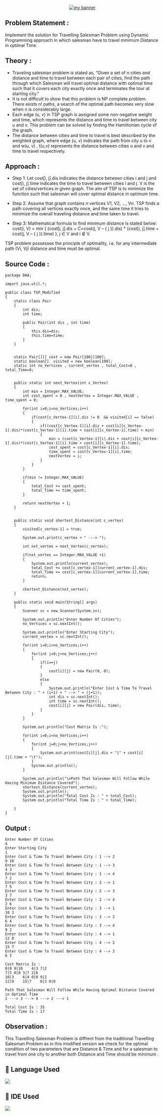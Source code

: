 <p align="center">
  <a href=""><img src="https://user-images.githubusercontent.com/103045206/194352037-cde3c1f3-4fe3-48c6-910b-685f0019f5c0.jpg" alt="my banner"></a>
</p>

## Problem Statement :
Implement the solution for Travelling Salesman Problem using Dynamic Programming approach in which salesman have to travel minimum Distance in optimal Time.

## Theory :
* Traveling salesman problem is stated as, “Given a set of n cities and distance and time to travel between each pair of cities, find the path through which Salesman will travel optimal distance with optimal time such that it covers each city exactly once and terminates the tour at starting city.”
* It is not difficult to show that this problem is NP complete problem. There exists n! paths, a search of the optimal path becomes very slow when n is considerably large.
* Each edge (u, v) in TSP graph is assigned some non-negative weight and time, which represents the distance and time to travel between city u and v. This problem can be solved by finding the Hamiltonian cycle of the graph.
* The distance between cities and time to travel is best described by the weighted graph, where edge (u, v) indicates the path from city u to v and w(u, v) , t(u,v) represents the distance between cities u and v and time to travel respectively.

## Approach : 
* Step 1:
Let cost[i, j].dis indicates the distance between cities i and j and cost[i, j].time indicates the time to travel between cities i and j. V is the set of cities/vertices in given graph. The aim of TSP is to minimize the function such that salesman will cover optimal distance in optimum time. 

* Step 2:
Assume that graph contains n vertices V1, V2, ..., Vn. TSP finds a path covering all vertices exactly once, and the same time it tries to minimize the overall traveling distance and time taken to travel.

* Step 3:
Mathematical formula to find minimum distance is stated below:
cost(i, V) = min { (cost[i, j].dis + C=cost(j, V – { j }).dis) * (cost[i, j].time + cost(j, V – { j }).time) }, j ∈ V and i ∉ V.

TSP problem possesses the principle of optimality, i.e. for any intermediate path (Vi, Vj) distance and time must be optimal.


## Source Code :
```
package DAA;

import java.util.*;

public class TSP_Modified 
{
	static class Pair
	{
		int dis;
		int time;
		
		public Pair(int dis , int time)
		{
			this.dis=dis;
			this.time=time;
		}
	}
	
	
	static Pair[][] cost = new Pair[100][100]; 
	static boolean[]  visited = new boolean[100];
	static int no_Vertices , current_vertex , total_Cost=0 , total_Time=0;
	
	
	public static int next_Vertex(int c_Vertex)
	{
		int min = Integer.MAX_VALUE;
		int cost_spent = 0 , nextVertex = Integer.MAX_VALUE , time_spent = 0;
		
		for(int i=0;i<no_Vertices;i++)
		{
			if(cost[c_Vertex-1][i].dis != 0  && visited[i] == false) 
			{
				if((cost[c_Vertex-1][i].dis + cost[i][c_Vertex-1].dis)*(cost[c_Vertex-1][i].time + cost[i][c_Vertex-1].time) < min)
				{
					min = (cost[c_Vertex-1][i].dis + cost[i][c_Vertex-1].dis)*(cost[c_Vertex-1][i].time + cost[i][c_Vertex-1].time);
					cost_spent = cost[c_Vertex-1][i].dis;
					time_spent = cost[c_Vertex-1][i].time;
					nextVertex = i;
				}
			}
		}
		
		if(min != Integer.MAX_VALUE)
		{
			total_Cost += cost_spent;
			total_Time += time_spent;
		}
		
		return nextVertex + 1;
	}
	
	
	public static void shortest_Distance(int c_vertex)
	{
		visited[c_vertex-1] = true;
		
		System.out.print(c_vertex + " ---> ");
		
		int nxt_vertex = next_Vertex(c_vertex);
		
		if(nxt_vertex == Integer.MAX_VALUE +1)
		{
			System.out.println(current_vertex);
			total_Cost += cost[c_vertex-1][current_vertex-1].dis;
			total_Time += cost[c_vertex-1][current_vertex-1].time;
			return;
		}
		
		shortest_Distance(nxt_vertex);
	}

	public static void main(String[] args) 
	{
		Scanner sc = new Scanner(System.in);
		
		System.out.println("Enter Number Of Cities");
		no_Vertices = sc.nextInt();
		
		System.out.println("Enter Starting City");
		current_vertex = sc.nextInt();
		
		for(int i=0;i<no_Vertices;i++)
		{
			for(int j=0;j<no_Vertices;j++)
			{
				if(i==j)
				{
					cost[i][j] = new Pair(0, 0);
				}
				else
				{
					System.out.println("Enter Cost & Time To Travel Between City : " + (i+1) + " --> " + (j+1));
					int dis = sc.nextInt();
					int time = sc.nextInt();
					cost[i][j] = new Pair(dis, time);
				}
			}
		}
		
		System.out.println("Cost Matrix Is :");
		
		for(int i=0;i<no_Vertices;i++)
		{
			for(int j=0;j<no_Vertices;j++)
			{
				System.out.print(cost[i][j].dis + "|" + cost[i][j].time + "\t");
			}
			System.out.println();
		}
		
		System.out.println("\nPath That Salesman Will Follow While Having Minimum Distance Covered");
		shortest_Distance(current_vertex);
		System.out.println();
		System.out.println("Total Cost Is : " + total_Cost);
		System.out.println("Total Time Is : " + total_Time);
		
	}
}

```

## Output :

```
Enter Number Of Cities
4
Enter Starting City
1
Enter Cost & Time To Travel Between City : 1 --> 2
9 10
Enter Cost & Time To Travel Between City : 1 --> 3
4 3
Enter Cost & Time To Travel Between City : 1 --> 4
7 2
Enter Cost & Time To Travel Between City : 2 --> 1
7 5
Enter Cost & Time To Travel Between City : 2 --> 3
3 7
Enter Cost & Time To Travel Between City : 2 --> 4
2 6
Enter Cost & Time To Travel Between City : 3 --> 1
10 3
Enter Cost & Time To Travel Between City : 3 --> 2
6 4
Enter Cost & Time To Travel Between City : 3 --> 4
9 2
Enter Cost & Time To Travel Between City : 4 --> 1
12 8
Enter Cost & Time To Travel Between City : 4 --> 2
15 7
Enter Cost & Time To Travel Between City : 4 --> 3
6 3

Cost Matrix Is :
0|0	9|10	4|3	7|2	
7|5	0|0	3|7	2|6	
10|3	6|4	0|0	9|2	
12|8	15|7	6|3	0|0	

Path That Salesman Will Follow While Having Optimal Distance Covered in Optimal Time
1 ---> 3 ---> 4 ---> 2 ---> 1

Total Cost Is : 35
Total Time Is : 17

```

## Observation :
This Travelling Salesman Problem is diffrent from the traditional Travelling Salesman Problem as in this modified version we check for the optimal condition of two parameters that are Distance & Time and for a salesman to travel from one city to another both Distance and Time should be minimum .

## 💼 Language Used
 
![](https://img.shields.io/badge/Code-Java-informational?style=flat&logo=react&color=61DAFB)

## 💼 IDE Used

![](https://img.shields.io/badge/IDE-Eclipse-informational?style=flat&logo=react&color=61DAFB)

